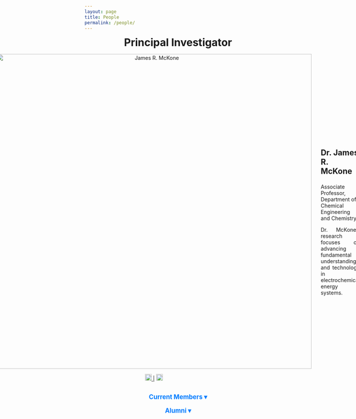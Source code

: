 ```yaml
---
layout: page
title: People
permalink: /people/
---
```

<style>
  .toggle-content {
    display: none;
    margin-top: 10px;
  }

  .toggle-button {
    cursor: pointer;
    color: #007BFF;
    font-size: 1.2em;
    font-weight: bold;
  }

  .toggle-button:hover {
    text-decoration: underline;
  }
</style>

<script>
  function toggleSection(id) {
    var content = document.getElementById(id);
    if (content.style.display === "none" || content.style.display === "") {
      content.style.display = "block";
    } else {
      content.style.display = "none";
    }
  }
</script>
<div style="text-align: center;">
  <p><strong style="font-size: 2em;">Principal Investigator</strong></p>
</div>

<div style="display: flex; align-items: center; justify-content: center; text-align: left;">
  <div style="margin-right: 25px; text-align: center;">
    <img src="https://raw.githubusercontent.com/Advay2803/advay2803.github.io/master/assets/img/James.jpg" alt="James R. McKone" style="width: 850px; height: auto;">
    <p>
      <a href="https://linkedin.com/in/pi_linkedin">
        <img src="https://upload.wikimedia.org/wikipedia/commons/0/01/LinkedIn_Logo.svg" alt="LinkedIn" style="width: 18px; height: 18px;">
      </a> |
      <a href="https://scholar.google.com/citations?user=pi_scholar_id">
        <img src="https://upload.wikimedia.org/wikipedia/commons/c/c7/Google_Scholar_logo.svg" alt="Google Scholar" style="width: 18px; height: 18px;">
      </a>
    </p>
  </div>
  <div>
    <p style="font-size: 1.5em;"><strong>Dr. James R. McKone</strong></p>
    <p>Associate Professor, Department of Chemical Engineering and Chemistry</p>
    <p style="text-align: justify;">Dr. McKone’s research focuses on advancing fundamental understanding and technology in electrochemical energy systems.</p>
  </div>
</div>

<!-- Current Members Section -->
<div style="text-align: center;">
  <p class="toggle-button" onclick="toggleSection('current-members')">Current Members &#9662;</p>
</div>
<div id="current-members" class="toggle-content">

  <!-- Current Post-Doctoral Researchers -->
  <div style="text-align: center;">
    <p class="toggle-button" onclick="toggleSection('current-postdoc')">Post-Doctoral Researchers &#9662;</p>
  </div>
  <div id="current-postdoc" class="toggle-content">
    <div style="display: flex; align-items: center; justify-content: center;">
      <div style="margin-right: 25px; text-align: center;">
        <img src="https://raw.githubusercontent.com/Advay2803/advay2803.github.io/master/assets/img/Payman.jpeg" alt="Payman Sharifi Abdar" style="width: 850px; height: auto;">
        <p>
          <a href="https://www.linkedin.com/in/payman-sharifi-64435b54/">
            <img src="https://upload.wikimedia.org/wikipedia/commons/0/01/LinkedIn_Logo.svg" alt="LinkedIn" style="width: 50px; height: 50px;">
          </a> |
          <a href="https://scholar.google.com/citations?user=1mKkBC4AAAAJ&hl=en&oi=ao">
            <img src="https://upload.wikimedia.org/wikipedia/commons/c/c7/Google_Scholar_logo.svg" alt="Google Scholar" style="width: 30px; height: 30px;">
          </a>
        </p>
      </div>
       <div>
        <p style="font-size: 1.5em;"><strong>Dr. Payman Sharifi Abdar</strong></p>
        <p style="margin-bottom: 0.5em;"><em>PhD in Chemical Engineering, Ohio University, USA</em></p>
        <p style="margin-top: 0.5em; margin-bottom: 0.5em;"><em>MS in Environmental Engineering, Stuttgart University, Germany</em></p>
        <p><em>BS in Chemical Engineering, Sharif University of Technology, Iran</em></p>
        <p style="text-align: justify;">Payman is working on a DOE-funded project, "From Molecules to Materials: Understanding Hydrogen Activation and Transfer in Metal Oxides". He is specifically studying tungsten oxides as mediators for coupling water electrolysis with hydrogenation reactions. In addition, he is investigating the mechanism of hydrogen transport in metal oxides using optical microscopy.</p>
      </div>
    </div>
  </div>

  <!-- Current Graduate Researchers -->
  <div style="text-align: center;">
    <p class="toggle-button" onclick="toggleSection('current-grad')">Graduate Researchers &#9662;</p>
  </div>
  <div id="current-grad" class="toggle-content">
    <div style="display: flex; align-items: center; justify-content: center;">
      <div style="margin-right: 25px; text-align: center;">
        <img src="https://raw.githubusercontent.com/Advay2803/advay2803.github.io/master/assets/img/Becca.jpg" alt="Rebecca Segel" style="width: 850px; height: auto;">
        <p>
          <a href="https://linkedin.com/in/pi_linkedin">
            <img src="https://upload.wikimedia.org/wikipedia/commons/0/01/LinkedIn_Logo.svg" alt="LinkedIn" style="width: 18px; height: 18px;">
          </a> |
          <a href="https://scholar.google.com/citations?user=pi_scholar_id">
            <img src="https://upload.wikimedia.org/wikipedia/commons/c/c7/Google_Scholar_logo.svg" alt="Google Scholar" style="width: 18px; height: 18px;">
          </a>
        </p>
      </div>
      <div>
        <p style="font-size: 1.5em;"><strong>Rebecca Segel</strong></p>
        <p>BS in Chemical Engineering, Case Western Reserve University</p>
        <p style="text-align: justify;">Rebecca’s research focuses on electrochemical systems and sustainable energy technologies.</p>
      </div>
    </div>
  </div>

  <!-- Current Undergraduate Researchers -->
  <div style="text-align: center;">
    <p class="toggle-button" onclick="toggleSection('current-undergrad')">Undergraduate Researchers &#9662;</p>
  </div>
  <div id="current-undergrad" class="toggle-content">
    <div style="display: flex; align-items: center; justify-content: center;">
      <div style="margin-right: 25px; text-align: center;">
        <img src="https://raw.githubusercontent.com/Advay2803/advay2803.github.io/master/assets/img/sample.jpg" alt="Undergrad Student" style="width: 850px; height: auto;">
      </div>
      <div>
        <p style="font-size: 1.5em;"><strong>Student Name</strong></p>
        <p>BS in Chemical Engineering, University Name</p>
        <p style="text-align: justify;">Research interests in electrochemical energy systems and clean energy technology.</p>
      </div>
    </div>
  </div>
</div>

<!-- Alumni Section -->
<div style="text-align: center;">
  <p class="toggle-button" onclick="toggleSection('alumni')">Alumni &#9662;</p>
</div>
<div id="alumni" class="toggle-content">

  <!-- Alumni Post-Doctoral Researchers -->
  <div style="text-align: center;">
    <p class="toggle-button" onclick="toggleSection('alumni-postdoc')">Post-Doctoral Researchers &#9662;</p>
  </div>
  <div id="alumni-postdoc" class="toggle-content">
    <div style="display: flex; align-items: center; justify-content: center;">
      <div style="margin-right: 25px; text-align: center;">
        <img src="https://raw.githubusercontent.com/Advay2803/advay2803.github.io/master/assets/img/sample.jpg" alt="Alumni Postdoc" style="width: 850px; height: auto;">
      </div>
      <div>
        <p style="font-size: 1.5em;"><strong>Dr. Alumni Name</strong></p>
        <p>PhD, University Name</p>
        <p style="text-align: justify;">Worked on electrochemical energy systems and clean energy technology.</p>
      </div>
    </div>
  </div>

  <!-- Alumni Graduate Researchers -->
  <div style="text-align: center;">
    <p class="toggle-button" onclick="toggleSection('alumni-grad')">Graduate Researchers &#9662;</p>
  </div>
  <div id="alumni-grad" class="toggle-content">
    <div style="display: flex; align-items: center; justify-content: center;">
      <div style="margin-right: 25px; text-align: center;">
        <img src="https://raw.githubusercontent.com/Advay2803/advay2803.github.io/master/assets/img/sample.jpg" alt="Alumni Graduate" style="width: 850px; height: auto;">
      </div>
      <div>
        <p style="font-size: 1.5em;"><strong>Alumni Name</strong></p>
        <p>BS in Chemical Engineering, University Name</p>
        <p style="text-align: justify;">Focused on electrochemical energy systems and clean energy technology.</p>
      </div>
    </div>
  </div>

  <!-- Alumni Undergraduate Researchers -->
  <div style="text-align: center;">
    <p class="toggle-button" onclick="toggleSection('alumni-undergrad')">Undergraduate Researchers &#9662;</p>
  </div>
  <div id="alumni-undergrad" class="toggle-content">
    <div style="display: flex; align-items: center; justify-content: center;">
      <div style="margin-right: 25px; text-align: center;">
        <img src="https://raw.githubusercontent.com/Advay2803/advay2803.github.io/master/assets/img/sample.jpg" alt="Alumni Undergraduate" style="width: 850px; height: auto;">
      </div>
      <div>
        <p style="font-size: 1.5em;"><strong>Alumni Name</strong></p>
        <p>BS in Chemical Engineering, University Name</p>
        <p style="text-align: justify;">Focused on electrochemical energy systems and clean energy technology.</p>
      </div>
    </div>
  </div>

</div>
